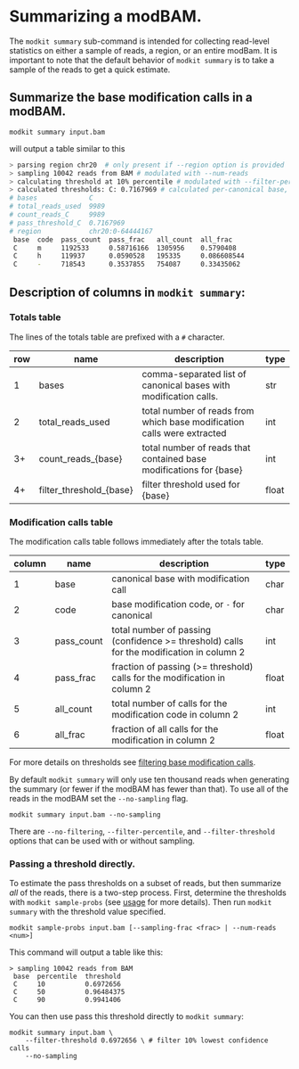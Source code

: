 # Summarizing a modBAM.

The `modkit summary` sub-command is intended for collecting read-level statistics on either a sample of reads, a region, or an entire modBam.
It is important to note that the default behavior of `modkit summary` is to take a sample of the reads to get a quick estimate.

## Summarize the base modification calls in a modBAM.

```
modkit summary input.bam 
```

will output a table similar to this

```bash
> parsing region chr20  # only present if --region option is provided
> sampling 10042 reads from BAM # modulated with --num-reads
> calculating threshold at 10% percentile # modulated with --filter-percentile
> calculated thresholds: C: 0.7167969 # calculated per-canonical base, on the fly
# bases             C
# total_reads_used  9989
# count_reads_C     9989
# pass_threshold_C  0.7167969
# region            chr20:0-64444167
 base  code  pass_count  pass_frac   all_count  all_frac
 C     m     1192533     0.58716166  1305956    0.5790408
 C     h     119937      0.0590528   195335     0.086608544
 C     -     718543      0.3537855   754087     0.33435062
```

## Description of columns in `modkit summary`:
### Totals table
The lines of the totals table are prefixed with a `#` character.

| row | name                    | description                                                             | type   |
|-----|-------------------------|-------------------------------------------------------------------------|--------|
| 1   | bases                   | comma-separated list of canonical bases with modification calls.        | str    |
| 2   | total_reads_used        | total number of reads from which base modification calls were extracted | int    |
| 3+  | count_reads_{base}      | total number of reads that contained base modifications for {base}      | int    |
| 4+  | filter_threshold_{base} | filter threshold used for {base}                                        | float  |

### Modification calls table
The modification calls table follows immediately after the totals table.

| column | name       | description                                                                              | type  |
|--------|------------|------------------------------------------------------------------------------------------|-------|
| 1      | base       | canonical base with modification call                                                    | char  |
| 2      | code       | base modification code, or `-` for canonical                                             | char  |
| 3      | pass_count | total number of passing (confidence >= threshold) calls for the modification in column 2 | int   |
| 4      | pass_frac  | fraction of passing (>= threshold) calls for the modification in column 2                | float |
| 5      | all_count  | total number of calls for the modification code in column 2                              | int   |
| 6      | all_frac   | fraction of all calls for the modification in column 2                                   | float |


For more details on thresholds see [filtering base modification calls](./filtering.md).


By default `modkit summary` will only use ten thousand reads when generating the summary
(or fewer if the modBAM has fewer than that). To use all of the reads in the modBAM set
the `--no-sampling` flag.

```
modkit summary input.bam --no-sampling
```

There are `--no-filtering`, `--filter-percentile`, and `--filter-threshold` options that
can be used with or without sampling.

### Passing a threshold directly.

To estimate the pass thresholds on a subset of reads, but then summarize _all_ of the
reads, there is a two-step process. First, determine the thresholds with `modkit
sample-probs` (see [usage](./advanced_usage.html#sample-probs) for more details). Then run
`modkit summary` with the threshold value specified.

```
modkit sample-probs input.bam [--sampling-frac <frac> | --num-reads <num>]
```

This command will output a table like this:

```
> sampling 10042 reads from BAM
 base  percentile  threshold
 C     10          0.6972656
 C     50          0.96484375
 C     90          0.9941406
```

You can then use pass this threshold directly to `modkit summary`:

```
modkit summary input.bam \
    --filter-threshold 0.6972656 \ # filter 10% lowest confidence calls
    --no-sampling
```

